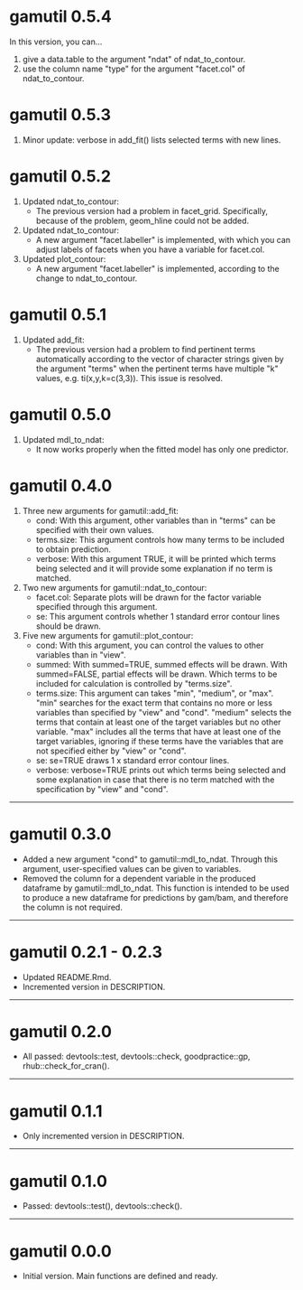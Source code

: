 # gamutil 0.5.4

In this version, you can...
1. give a data.table to the argument "ndat" of ndat_to_contour.
2. use the column name "type" for the argument "facet.col" of ndat_to_contour.

# gamutil 0.5.3

1. Minor update: verbose in add_fit() lists selected terms with new lines.

# gamutil 0.5.2

1. Updated ndat_to_contour:
    - The previous version had a problem in facet_grid. Specifically, because of the problem, geom_hline could not be added.
2. Updated ndat_to_contour:
    - A new argument "facet.labeller" is implemented, with which you can adjust labels of facets when you have a variable for facet.col.
3. Updated plot_contour:
    - A new argument "facet.labeller" is implemented, according to the change to ndat_to_contour.

# gamutil 0.5.1

1. Updated add_fit:
    - The previous version had a problem to find pertinent terms automatically according to the vector of character strings given by the argument "terms" when the pertinent terms have multiple "k" values, e.g. ti(x,y,k=c(3,3)). This issue is resolved.

# gamutil 0.5.0

1. Updated mdl_to_ndat:
    - It now works properly when the fitted model has only one predictor.

# gamutil 0.4.0

1. Three new arguments for gamutil::add_fit:
    - cond: With this argument, other variables than in "terms" can be specified with their own values.
    - terms.size: This argument controls how many terms to be included to obtain prediction.
    - verbose: With this argument TRUE, it will be printed which terms being selected and it will provide some explanation if no term is matched.
2. Two new arguments for gamutil::ndat_to_contour:
    - facet.col: Separate plots will be drawn for the factor variable specified through this argument.
    - se: This argument controls whether 1 standard error contour lines should be drawn.
3. Five new arguments for gamutil::plot_contour:
    - cond: With this argument, you can control the values to other variables than in "view".
    - summed: With summed=TRUE, summed effects will be drawn. With summed=FALSE, partial effects will be drawn. Which terms to be included for calculation is controlled by "terms.size".
    - terms.size: This argument can takes "min", "medium", or "max". "min" searches for the exact term that contains no more or less variables than specified by "view" and "cond". "medium" selects the terms that contain at least one of the target variables but no other variable. "max" includes all the terms that have at least one of the target variables, ignoring if these terms have the variables that are not specified either by "view" or "cond".
    - se: se=TRUE draws 1 x standard error contour lines.
    - verbose: verbose=TRUE prints out which terms being selected and some explanation in case that there is no term matched with the specification by "view" and "cond".

---

# gamutil 0.3.0

- Added a new argument "cond" to gamutil::mdl_to_ndat. Through this argument, user-specified values can be given to variables.
- Removed the column for a dependent variable in the produced dataframe by gamutil::mdl_to_ndat. This function is intended to be used to produce a new dataframe for predictions by gam/bam, and therefore the column is not required.

---

# gamutil 0.2.1 - 0.2.3

- Updated README.Rmd.
- Incremented version in DESCRIPTION.

---

# gamutil 0.2.0

- All passed: devtools::test, devtools::check, goodpractice::gp, rhub::check_for_cran().

---

# gamutil 0.1.1

- Only incremented version in DESCRIPTION.

---

# gamutil 0.1.0

- Passed: devtools::test(), devtools::check().

---

# gamutil 0.0.0

- Initial version. Main functions are defined and ready.
